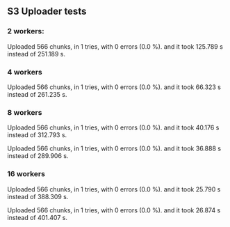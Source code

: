 ## S3 Uploader tests

### 2 workers:

Uploaded 566 chunks, in 1 tries, with 0 errors (0.0 %).
and it took 125.789 s instead of 251.189 s.


### 4 workers

Uploaded 566 chunks, in 1 tries, with 0 errors (0.0 %).
and it took 66.323 s instead of 261.235 s.


### 8 workers

Uploaded 566 chunks, in 1 tries, with 0 errors (0.0 %).
and it took 40.176 s instead of 312.793 s.

Uploaded 566 chunks, in 1 tries, with 0 errors (0.0 %).
and it took 36.888 s instead of 289.906 s.


### 16 workers

Uploaded 566 chunks, in 1 tries, with 0 errors (0.0 %).
and it took 25.790 s instead of 388.309 s.

Uploaded 566 chunks, in 1 tries, with 0 errors (0.0 %).
and it took 26.874 s instead of 401.407 s.

